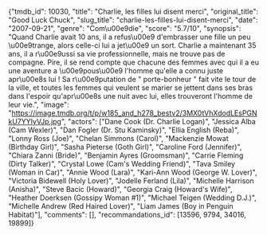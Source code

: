 {"tmdb_id": 10030, "title": "Charlie, les filles lui disent merci", "original_title": "Good Luck Chuck", "slug_title": "charlie-les-filles-lui-disent-merci", "date": "2007-09-21", "genre": "Com\u00e9die", "score": "5.7/10", "synopsis": "Quand Charlie avait 10 ans, il a refus\u00e9 d'embrasser une fille un peu \u00e9trange, alors celle-ci lui a jet\u00e9 un sort. Charlie a maintenant 35 ans, il a r\u00e9ussi sa vie professionnelle, mais ne trouve pas de compagne. Pire, il se rend compte que chacune des femmes avec qui il a eu une aventure a \u00e9pous\u00e9 l'homme qu'elle a connu juste apr\u00e8s lui ! Sa r\u00e9putation de \" porte-bonheur \" fait vite le tour de la ville, et toutes les femmes qui veulent se marier se jettent dans ses bras dans l'espoir qu'apr\u00e8s une nuit avec lui, elles trouveront l'homme de leur vie.", "image": "https://image.tmdb.org/t/p/w185_and_h278_bestv2/3MX0tVhXdodLEsPGNkU7YYIyVJp.jpg", "actors": ["Dane Cook (Dr. Charlie Logan)", "Jessica Alba (Cam Wexler)", "Dan Fogler (Dr. Stu Kaminsky)", "Ellia English (Reba)", "Lonny Ross (Joe)", "Chelan Simmons (Carol)", "Mackenzie Mowat (Birthday Girl)", "Sasha Pieterse (Goth Girl)", "Caroline Ford (Jennifer)", "Chiara Zanni (Bride)", "Benjamin Ayres (Groomsman)", "Carrie Fleming (Dirty Talker)", "Crystal Lowe (Cam's Wedding Friend)", "Tava Smiley (Woman in Car)", "Annie Wood (Lara)", "Kari-Ann Wood (George W. Lover)", "Victoria Bidewell (Holy Lover)", "Jodelle Ferland (Lila)", "Michelle Harrison (Anisha)", "Steve Bacic (Howard)", "Georgia Craig (Howard's Wife)", "Heather Doerksen (Gossipy Woman #1)", "Michael Teigen (Wedding D.J.)", "Michelle Andrew (Red Haired Lover)", "Liam James (Boy in Penguin Habitat)"], "comments": [], "recommandations_id": [13596, 9794, 34016, 19899]}
